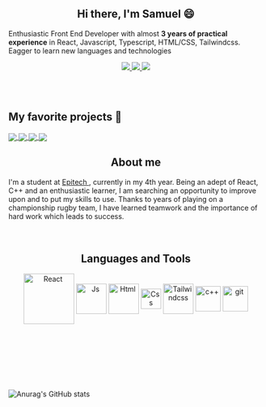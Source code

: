 <p align="center">
 <h2 align="center">Hi there, I'm Samuel 😄</h2>
</p>

Enthusiastic Front End Developer with almost **3 years of practical experience** in React, Javascript, Typescript, HTML/CSS, Tailwindcss. Eagger to learn new languages and technologies
<p align='center'>
<a href="https://a.paddle.com/v2/click/16413/119403?link=1227">
      <img src="https://img.shields.io/badge/Enthusiast%20%E2%86%92-gray.svg?colorA=655BE1&colorB=4F44D6&style=for-the-badge"/>
</a>
<a href="https://a.paddle.com/v2/click/16413/119403?link=1227">
      <img src="https://img.shields.io/badge/Fast WORKER%20%E2%86%92-gray.svg?colorA=61c265&colorB=4CAF50&style=for-the-badge"/>
</a>
<a href="https://a.paddle.com/v2/click/16413/119403?link=1227">
      <img src="https://img.shields.io/badge/Fast WORKER%20%E2%86%92-gray.svg?colorA=9737e5&colorB=d3346c&style=for-the-badge"/>
</a>
   </p>
<br />
<br />
<p>
 <h2> My favorite projects 🤔</h2>
</p>



<a href="https://github.com/anuraghazra/convoychat">
  
  <img align="center" src="https://github-readme-stats.vercel.app/api/pin/?username=Samuel-POTTER&repo=PrimeVisualizer" />
</a>
<a href="https://github.com/anuraghazra/github-readme-stats">
  <img align="center" src="https://github-readme-stats.vercel.app/api/pin/?username=Samuel-POTTER&repo=LorentzAttractor" />
</a>
<a href="https://github.com/anuraghazra/convoychat">
  <img align="center" src="https://github-readme-stats.vercel.app/api/pin/?username=Samuel-POTTER&repo=Crypto2021" />
</a>
<a href="https://github.com/anuraghazra/convoychat">
  <img align="center" src="https://github-readme-stats.vercel.app/api/pin/?username=Samuel-POTTER&repo=Safthon" />
</a>


<p align="center">
 <h2 align="center">About me</h2>
</p>
<span>I'm a student at 
<a href="https://www.epitech.eu/">Epitech </a>
, currently in my 4th year. Being an adept of React, C++ and an enthusiastic learner, I am searching an opportunity to improve upon and to put my skills to use. Thanks to years of playing on a championship rugby team, I have learned teamwork and the importance of hard work which leads to success.

<br />
<br />
<br />

<p align="center">
 <h2 align="center">Languages and Tools</h2>
</p>
<p align='center'>
<img  align="center" alt="React" width="100px" src="https://upload.wikimedia.org/wikipedia/commons/thumb/a/a7/React-icon.svg/1280px-React-icon.svg.png" />
<img align="center" alt="Js" width="60px" src="https://upload.wikimedia.org/wikipedia/commons/thumb/6/6a/JavaScript-logo.png/600px-JavaScript-logo.png" />
<img align="center" alt="Html" width="60px" src="https://upload.wikimedia.org/wikipedia/commons/thumb/6/61/HTML5_logo_and_wordmark.svg/1024px-HTML5_logo_and_wordmark.svg.png" />
<img align="center" alt="Css" width="40px" src="https://upload.wikimedia.org/wikipedia/commons/thumb/d/d5/CSS3_logo_and_wordmark.svg/1200px-CSS3_logo_and_wordmark.svg.png" />
<img align="center" alt="Tailwindcss" width="60px" src="https://upload.wikimedia.org/wikipedia/commons/thumb/d/d5/Tailwind_CSS_Logo.svg/1024px-Tailwind_CSS_Logo.svg.png" />
<img align="center" alt="c++" width="50px" src="https://upload.wikimedia.org/wikipedia/commons/thumb/1/18/ISO_C%2B%2B_Logo.svg/1822px-ISO_C%2B%2B_Logo.svg.png" />
<img align="center" alt="git" width="50px" src="https://img2.freepng.fr/20180824/xrj/kisspng-computer-icons-pro-git-portable-network-graphics-i-git-book-pro-git-app-app-5b80546c0b1311.5417567715351368760454.jpg" />
</p>

<br />
<br />
<br />
<br />
<br />
<br />


![Anurag's GitHub stats](https://github-readme-stats.vercel.app/api?username=Samuel-POTTER&count_private=true&hide=prs&show_icons=true&theme=dracula)

